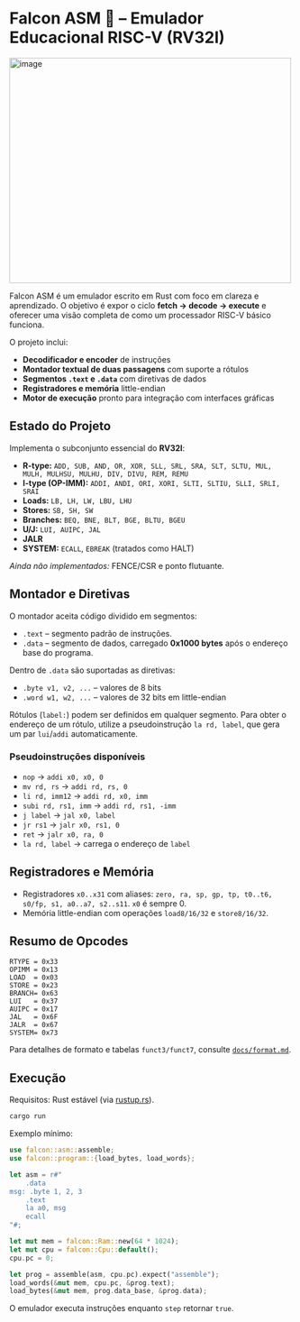 # Falcon ASM 🦅 – Emulador Educacional RISC-V (RV32I)
<img width="500" height="400" alt="image" src="https://github.com/user-attachments/assets/ed5354ba-93bc-4717-ab77-8993f1c3abc5" />

Falcon ASM é um emulador escrito em Rust com foco em clareza e aprendizado. O objetivo é expor o ciclo **fetch → decode → execute** e oferecer uma visão completa de como um processador RISC-V básico funciona.

O projeto inclui:

- **Decodificador e encoder** de instruções
- **Montador textual de duas passagens** com suporte a rótulos
- **Segmentos `.text` e `.data`** com diretivas de dados
- **Registradores e memória** little-endian
- **Motor de execução** pronto para integração com interfaces gráficas

## Estado do Projeto

Implementa o subconjunto essencial do **RV32I**:

- **R-type:** `ADD, SUB, AND, OR, XOR, SLL, SRL, SRA, SLT, SLTU, MUL, MULH, MULHSU, MULHU, DIV, DIVU, REM, REMU`
- **I-type (OP-IMM):** `ADDI, ANDI, ORI, XORI, SLTI, SLTIU, SLLI, SRLI, SRAI`
- **Loads:** `LB, LH, LW, LBU, LHU`
- **Stores:** `SB, SH, SW`
- **Branches:** `BEQ, BNE, BLT, BGE, BLTU, BGEU`
- **U/J:** `LUI, AUIPC, JAL`
- **JALR**
- **SYSTEM:** `ECALL`, `EBREAK` (tratados como HALT)

*Ainda não implementados:* FENCE/CSR e ponto flutuante.

## Montador e Diretivas

O montador aceita código dividido em segmentos:

- `.text` – segmento padrão de instruções.
- `.data` – segmento de dados, carregado **0x1000 bytes** após o endereço base do programa.

Dentro de `.data` são suportadas as diretivas:

- `.byte v1, v2, ...` – valores de 8 bits
- `.word w1, w2, ...` – valores de 32 bits em little-endian

Rótulos (`label:`) podem ser definidos em qualquer segmento. Para obter o endereço de um rótulo, utilize a pseudoinstrução `la rd, label`, que gera um par `lui`/`addi` automaticamente.

### Pseudoinstruções disponíveis

- `nop` → `addi x0, x0, 0`
- `mv rd, rs` → `addi rd, rs, 0`
- `li rd, imm12` → `addi rd, x0, imm`
- `subi rd, rs1, imm` → `addi rd, rs1, -imm`
- `j label` → `jal x0, label`
- `jr rs1` → `jalr x0, rs1, 0`
- `ret` → `jalr x0, ra, 0`
- `la rd, label` → carrega o endereço de `label`

## Registradores e Memória

- Registradores `x0..x31` com aliases: `zero, ra, sp, gp, tp, t0..t6, s0/fp, s1, a0..a7, s2..s11`. `x0` é sempre 0.
- Memória little-endian com operações `load8/16/32` e `store8/16/32`.

## Resumo de Opcodes

```
RTYPE = 0x33
OPIMM = 0x13
LOAD  = 0x03
STORE = 0x23
BRANCH= 0x63
LUI   = 0x37
AUIPC = 0x17
JAL   = 0x6F
JALR  = 0x67
SYSTEM= 0x73
```

Para detalhes de formato e tabelas `funct3/funct7`, consulte [`docs/format.md`](format.md).

## Execução

Requisitos: Rust estável (via [rustup.rs](https://rustup.rs)).

```bash
cargo run
```

Exemplo mínimo:

```rust
use falcon::asm::assemble;
use falcon::program::{load_bytes, load_words};

let asm = r#"
    .data
msg: .byte 1, 2, 3
    .text
    la a0, msg
    ecall
"#;

let mut mem = falcon::Ram::new(64 * 1024);
let mut cpu = falcon::Cpu::default();
cpu.pc = 0;

let prog = assemble(asm, cpu.pc).expect("assemble");
load_words(&mut mem, cpu.pc, &prog.text);
load_bytes(&mut mem, prog.data_base, &prog.data);
```

O emulador executa instruções enquanto `step` retornar `true`.

